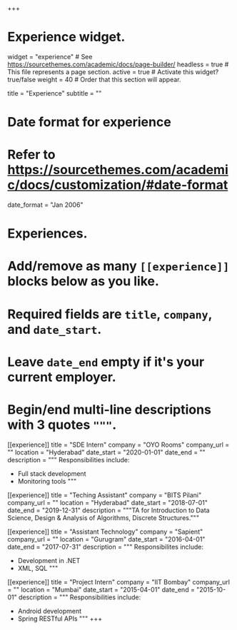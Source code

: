 +++
# Experience widget.
widget = "experience"  # See https://sourcethemes.com/academic/docs/page-builder/
headless = true  # This file represents a page section.
active = true  # Activate this widget? true/false
weight = 40  # Order that this section will appear.

title = "Experience"
subtitle = ""

# Date format for experience
#   Refer to https://sourcethemes.com/academic/docs/customization/#date-format
date_format = "Jan 2006"

# Experiences.
#   Add/remove as many `[[experience]]` blocks below as you like.
#   Required fields are `title`, `company`, and `date_start`.
#   Leave `date_end` empty if it's your current employer.
#   Begin/end multi-line descriptions with 3 quotes `"""`.
[[experience]]
  title = "SDE Intern"
  company = "OYO Rooms"
  company_url = ""
  location = "Hyderabad"
  date_start = "2020-01-01"
  date_end = ""
  description = """
  Responsibilities include:
  
  * Full stack development
  * Monitoring tools
  """

[[experience]]
  title = "Teching Assistant"
  company = "BITS Pilani"
  company_url = ""
  location = "Hyderabad"
  date_start = "2018-07-01"
  date_end = "2019-12-31"
  description = """TA for Introduction to Data Science, Design & Analysis of Algorithms, Discrete Structures."""

[[experience]]
  title = "Assistant Technology"
  company = "Sapient"
  company_url = ""
  location = "Gurugram"
  date_start = "2016-04-01"
  date_end = "2017-07-31"
  description = """
  Responsibilites include:

  * Development in .NET
  * XML, SQL
  """

[[experience]]
  title = "Project Intern"
  company = "IIT Bombay"
  company_url = ""
  location = "Mumbai"
  date_start = "2015-04-01"
  date_end = "2015-10-01"
  description = """
  Responsibilities include:
  
  * Android development
  * Spring RESTful APIs
  """
+++
